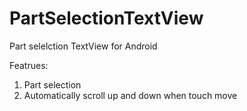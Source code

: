 # PartSelectionTextView
Part selelction TextView for Android 



Featrues:
1. Part selection
2. Automatically scroll up and down when touch move

